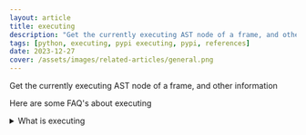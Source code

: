 ```yaml
---
layout: article
title: executing
description: "Get the currently executing AST node of a frame, and other information"
tags: [python, executing, pypi executing, pypi, references]
date: 2023-12-27
cover: /assets/images/related-articles/general.png
---
```


Get the currently executing AST node of a frame, and other information

Here are some FAQ's about executing
<details>
<summary>What is executing</summary>
Get the currently executing AST node of a frame, and other information
</details>
